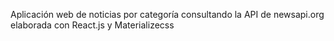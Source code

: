 Aplicación web de noticias por categoría consultando la API de newsapi.org elaborada con React.js y Materializecss